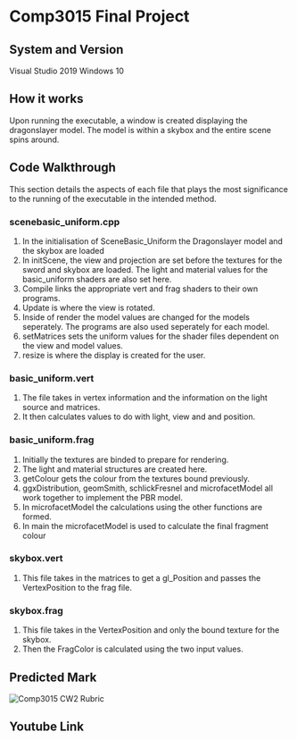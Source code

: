 # Comp3015 Final Project
## System and Version
Visual Studio 2019
Windows 10

## How it works
Upon running the executable, a window is created displaying the dragonslayer model. The model is within a skybox and the entire scene spins around.

## Code Walkthrough
This section details the aspects of each file that plays the most significance to the running of the executable in the intended method. 

### scenebasic_uniform.cpp
1. In the initialisation of SceneBasic_Uniform the Dragonslayer model and the skybox are loaded
2. In initScene, the view and projection are set before the textures for the sword and skybox are loaded. The light and material values for the basic_uniform shaders are also set here.
3. Compile links the appropriate vert and frag shaders to their own programs.
4. Update is where the view is rotated.
5. Inside of render the model values are changed for the models seperately. The programs are also used seperately for each model. 
6. setMatrices sets the uniform values for the shader files dependent on the view and model values.
7. resize is where the display is created for the user.

### basic_uniform.vert
1. The file takes in vertex information and the information on the light source and matrices.
2. It then calculates values to do with light, view and and position.

### basic_uniform.frag
1. Initially the textures are binded to prepare for rendering.
2. The light and material structures are created here.
3. getColour gets the colour from the textures bound previously.
4. ggxDistribution, geomSmith, schlickFresnel and microfacetModel all work together to implement the PBR model.
5. In microfacetModel the calculations using the other functions are formed.
6. In main the microfacetModel is used to calculate the final fragment colour

### skybox.vert
1. This file takes in the matrices to get a gl_Position and passes the VertexPosition to the frag file.

### skybox.frag
1. This file takes in the VertexPosition and only the bound texture for the skybox.
2. Then the FragColor is calculated using the two input values.

## Predicted Mark
![Comp3015 CW2 Rubric](https://github.com/Lunderhill25/Comp3015-Final-Project/assets/72555440/6be01415-a8a9-42f2-b8a7-777e340f3f61)


## Youtube Link
